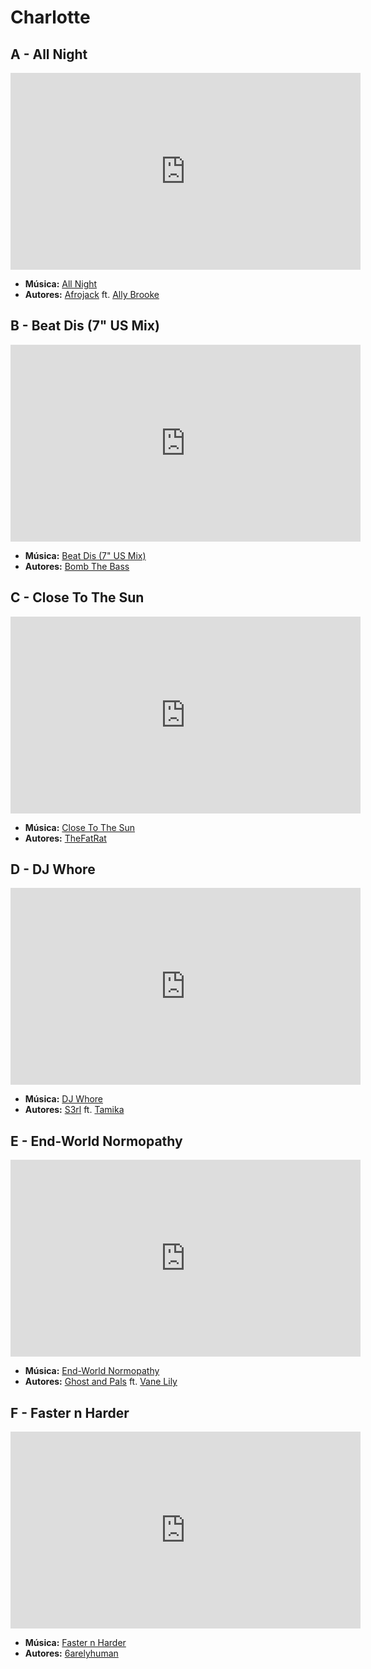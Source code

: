 # Charlotte
## A - All Night
<iframe width="560" height="315" src="https://www.youtube.com/embed/evuKQ7J2PEQ?si=5I--8ThzihUmixt4" title="YouTube video player" frameborder="0" allow="accelerometer; autoplay; clipboard-write; encrypted-media; gyroscope; picture-in-picture; web-share" referrerpolicy="strict-origin-when-cross-origin" allowfullscreen></iframe>

- **Música:** [All Night](../Músicas/All%20Night.md)
- **Autores:** [Afrojack](../Autores/Afrojack.md) ft. [Ally Brooke](../Autores/Ally%20Brooke.md)

## B - Beat Dis (7" US Mix)
<iframe width="560" height="315" src="https://www.youtube.com/embed/vx2kE-qfj2Q?si=-yQuXZjjKiyGp6_a" title="YouTube video player" frameborder="0" allow="accelerometer; autoplay; clipboard-write; encrypted-media; gyroscope; picture-in-picture; web-share" referrerpolicy="strict-origin-when-cross-origin" allowfullscreen></iframe>

- **Música:** [Beat Dis (7" US Mix)](../Músicas/Beat%20Dis%20(7"%20US%20Mix).md)
- **Autores:** [Bomb The Bass](../Autores/Bomb%20The%20Bass.md)

## C - Close To The Sun
<iframe width="560" height="315" src="https://www.youtube.com/embed/BltMgMPAO2M?si=_Pm7daLrl7tQ0LHy" title="YouTube video player" frameborder="0" allow="accelerometer; autoplay; clipboard-write; encrypted-media; gyroscope; picture-in-picture; web-share" referrerpolicy="strict-origin-when-cross-origin" allowfullscreen></iframe>

- **Música:** [Close To The Sun](../Músicas/Close%20To%20The%20Sun.md)
- **Autores:** [TheFatRat](../Autores/TheFatRat.md)
## D - DJ Whore
<iframe width="560" height="315" src="https://www.youtube.com/embed/5TaRr-w14wg?si=IVseMyoJsp6w3PFc" title="YouTube video player" frameborder="0" allow="accelerometer; autoplay; clipboard-write; encrypted-media; gyroscope; picture-in-picture; web-share" referrerpolicy="strict-origin-when-cross-origin" allowfullscreen></iframe>

- **Música:** [DJ Whore](../Músicas/DJ%20Whore.md)
- **Autores:** [S3rl](../Autores/S3rl.md) ft. [Tamika](../Autores/Tamika.md)
## E - End-World Normopathy
<iframe width="560" height="315" src="https://www.youtube.com/embed/d07_ujbDO3c?si=ARxxSt7Ezh9vZfNa" title="YouTube video player" frameborder="0" allow="accelerometer; autoplay; clipboard-write; encrypted-media; gyroscope; picture-in-picture; web-share" referrerpolicy="strict-origin-when-cross-origin" allowfullscreen></iframe>

- **Música:** [End-World Normopathy](../Músicas/End-World%20Normopathy.md)
- **Autores:** [Ghost and Pals](../Autores/Ghost%20and%20Pals.md) ft. [Vane Lily](../Autores/Vane%20Lily.md)
## F - Faster n Harder
<iframe width="560" height="315" src="https://www.youtube.com/embed/0gIgxTXkI_A?si=O5dgXTX_dyeyulH-" title="YouTube video player" frameborder="0" allow="accelerometer; autoplay; clipboard-write; encrypted-media; gyroscope; picture-in-picture; web-share" referrerpolicy="strict-origin-when-cross-origin" allowfullscreen></iframe>

- **Música:** [Faster n Harder](../Músicas/Faster%20n%20Harder.md)
- **Autores:** [6arelyhuman](../Autores/6arelyhuman.md)